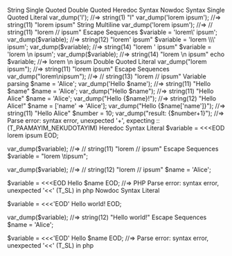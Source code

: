 String
Single Quoted
Double Quoted
Heredoc Syntax
Nowdoc Syntax
Single Quoted
Literal
var_dump('l');           //=> string(1) "l"
var_dump('lorem ipsum'); //=> string(11) "lorem ipsum"
String Multiline
var_dump('lorem
ipsum');
//=>
// string(11) "lorem
// ipsum"
Escape Sequences
$variable = 'lorem\' ipsum';
var_dump($variable); //=> string(12) "lorem' ipsum"
$variable = 'lorem \\\' ipsum';
var_dump($variable); //=> string(14) "lorem \' ipsum"
$variable = 'lorem \n ipsum';
var_dump($variable); //=> string(14) "lorem \n ipsum"
echo $variable;      //=> lorem \n ipsum
Double Quoted
Literal
var_dump("lorem ipsum"); //=> string(11) "lorem ipsum"
Escape Sequences
var_dump("lorem\nipsum");
//=>
// string(13) "lorem
// ipsum"
Variable parsing
$name = 'Alice';
var_dump('Hello $name'); //=> string(11) "Hello $name"
$name = 'Alice';
var_dump("Hello $name"); //=> string(11) "Hello Alice"
$name = 'Alice';
var_dump("Hello {$name}!"); //=> string(12) "Hello Alice!"
$name = ['name' => 'Alice'];
var_dump("Hello {$name['name']}"); //=> string(11) "Hello Alice"
$number = 10;
var_dump("result: {$number+1}"); //=> Parse error: syntax error, unexpected '+', expecting :: (T_PAAMAYIM_NEKUDOTAYIM)
Heredoc Syntax
Literal
$variable = <<<EOD
lorem
ipsum
EOD;

var_dump($variable);
//=>
// string(11) "lorem
// ipsum"
Escape Sequences
$variable = "lorem
\tipsum";

var_dump($variable);
//=>
// string(12) "lorem
// 	ipsum"
$name = 'Alice';

$variable = <<<EOD
Hello $name
EOD;
//=> PHP Parse error:  syntax error, unexpected '<<' (T_SL) in php
Nowdoc Syntax
Literal

$variable = <<<'EOD'
Hello world!
EOD;

var_dump($variable); //=> string(12) "Hello world!"
Escape Sequences
$name = 'Alice';

$variable = <<<'EOD'
Hello $name
EOD;
//=> Parse error: syntax error, unexpected '<<' (T_SL) in php
